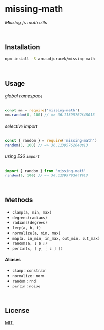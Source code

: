 # missing-math  
*Missing <code>js</code> math utils*

<br>

## Installation

```sh
npm install -S arnaudjuracek/missing-math
```

<br>

## Usage

###### global namespace
```js
const mm = require('missing-math')
mm.random(0, 100) // => 36.11395762648013
```

###### selective import
```js
const { random } = require('missing-math')
random(0, 100) // => 36.11395762648013
```

###### using ES6 `import`
```js
import { random } from 'missing-math'
random(0, 100) // => 36.11395762648013
```
<br>

## Methods
+ `clamp(a, min, max)`   
+ `degrees(radians)`
+ `radians(degrees)`
+ `lerp(a, b, t)`
+ `normalize(a, min, max)`   
+ `map(a, in_min, in_max, out_min, out_max)`
+ `random(a, [ b ])`   
+ `perlin(x, [ y, [ z ] ])`   

#### Aliases
+ `clamp` : `constrain`
+ `normalize` : `norm`
+ `random` : `rnd`
+ `perlin` : `noise`

<br>

## License

[MIT](https://tldrlegal.com/license/mit-license).
